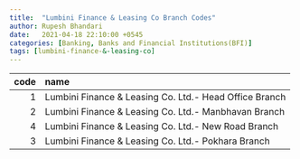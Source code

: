 ```yaml
---
title:  "Lumbini Finance & Leasing Co Branch Codes"
author: Rupesh Bhandari
date:   2021-04-18 22:10:00 +0545
categories: [Banking, Banks and Financial Institutions(BFI)]
tags: [lumbini-finance-&-leasing-co]
---
```


|   code | name                                                   |
|-------:|:-------------------------------------------------------|
|      1 | Lumbini Finance & Leasing Co. Ltd.- Head Office Branch |
|      2 | Lumbini Finance & Leasing Co. Ltd.- Manbhavan Branch   |
|      4 | Lumbini Finance & Leasing Co. Ltd.- New Road Branch    |
|      3 | Lumbini Finance & Leasing Co. Ltd.- Pokhara Branch     |